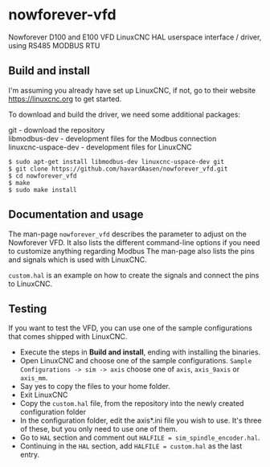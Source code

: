 # nowforever-vfd
Nowforever D100 and E100 VFD LinuxCNC HAL userspace interface / driver, using
RS485 MODBUS RTU

## Build and install
I'm assuming you already have set up LinuxCNC, if not, go to their website
<https://linuxcnc.org> to get started.

To download and build the driver, we need some additional packages:

git - download the repository  
libmodbus-dev - development files for the Modbus connection  
linuxcnc-uspace-dev - development files for LinuxCNC

```
$ sudo apt-get install libmodbus-dev linuxcnc-uspace-dev git
$ git clone https://github.com/havardAasen/nowforever_vfd.git
$ cd nowforever_vfd
$ make
$ sudo make install
```

## Documentation and usage
The man-page `nowforever_vfd` describes the parameter to adjust on the
Nowforever VFD. It also lists the different command-line options if you
need to customize anything regarding Modbus The man-page also lists the
pins and signals which is used with LinuxCNC.

`custom.hal` is an example on how to create the signals and connect
the pins to LinuxCNC.

## Testing
If you want to test the VFD, you can use one of the sample configurations
that comes shipped with LinuxCNC.

- Execute the steps in **Build and install**, ending with installing
  the binaries.
- Open LinuxCNC and choose one of the sample configurations.
  `Sample Configurations -> sim -> axis`
  choose one of `axis`, `axis_9axis` or `axis_mm`.
- Say yes to copy the files to your home folder.
- Exit LinuxCNC
- Copy the `custom.hal` file, from the repository into the newly created
  configuration folder
- In the configuration folder, edit the axis*.ini file you wish to use.
  It's three of these, but you only need to use one of them.
- Go to `HAL` section and comment out `HALFILE = sim_spindle_encoder.hal`.
- Continuing in the `HAL` section, add `HALFILE = custom.hal` as the last entry.

